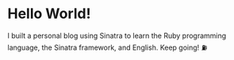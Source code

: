 # Hello World!
I built a personal blog using Sinatra to learn the Ruby programming language, the Sinatra framework, and English. Keep going! ⛽
